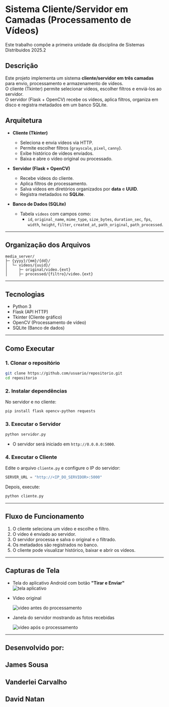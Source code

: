 # Sistema Cliente/Servidor em Camadas (Processamento de Vídeos)

Este trabalho compõe a primeira unidade da disciplina de Sistemas Distribuidos 2025.2

## Descrição
Este projeto implementa um sistema **cliente/servidor em três camadas** para envio, processamento e armazenamento de vídeos.  
O cliente (Tkinter) permite selecionar vídeos, escolher filtros e enviá-los ao servidor.  
O servidor (Flask + OpenCV) recebe os vídeos, aplica filtros, organiza em disco e registra metadados em um banco SQLite.  

##  Arquitetura
- **Cliente (Tkinter)**
  - Seleciona e envia vídeos via HTTP.
  - Permite escolher filtros (`grayscale`, `pixel`, `canny`).
  - Exibe histórico de vídeos enviados.
  - Baixa e abre o vídeo original ou processado.

- **Servidor (Flask + OpenCV)**
  - Recebe vídeos do cliente.
  - Aplica filtros de processamento.
  - Salva vídeos em diretórios organizados por **data** e **UUID**.
  - Registra metadados no **SQLite**.

- **Banco de Dados (SQLite)**
  - Tabela `videos` com campos como:
    - `id`, `original_name`, `mime_type`, `size_bytes`, `duration_sec`, `fps`, `width`, `height`, `filter`, `created_at`, `path_original`, `path_processed`.

---

## Organização dos Arquivos
```
media_server/
├─ {yyyy}/{mm}/{dd}/
│  └─ videos/{uuid}/
│     ├─ original/video.{ext}
│     ├─ processed/{filtro}/video.{ext}
```

---

## Tecnologias
- Python 3
- Flask (API HTTP)
- Tkinter (Cliente gráfico)
- OpenCV (Processamento de vídeo)
- SQLite (Banco de dados)

---

## Como Executar

### 1. Clonar o repositório
```bash
git clone https://github.com/usuario/repositorio.git
cd repositorio
```

### 2. Instalar dependências
No servidor e no cliente:
```bash
pip install flask opencv-python requests
```

### 3. Executar o Servidor
```bash
python servidor.py
```
- O servidor será iniciado em `http://0.0.0.0:5000`.

### 4. Executar o Cliente
Edite o arquivo `cliente.py` e configure o IP do servidor:
```python
SERVER_URL = "http://<IP_DO_SERVIDOR>:5000"
```

Depois, execute:
```bash
python cliente.py
```

---

## Fluxo de Funcionamento
1. O cliente seleciona um vídeo e escolhe o filtro.
2. O vídeo é enviado ao servidor.
3. O servidor processa e salva o original e o filtrado.
4. Os metadados são registrados no banco.
5. O cliente pode visualizar histórico, baixar e abrir os vídeos.

---
## Capturas de Tela

-   Tela do aplicativo Android com botão **"Tirar e Enviar"**\
	![tela aplicativo](cliente.jpeg)

-   Video original
  
	![video antes do processamento](original.jpeg)

- Janela do servidor mostrando as fotos recebidas
  
	![video após o processamento](processado.jpeg)

------------------------------------------------------------------------
## Desenvolvido por:
  ## James Sousa
  ## Vanderlei Carvalho
  ## David Natan




